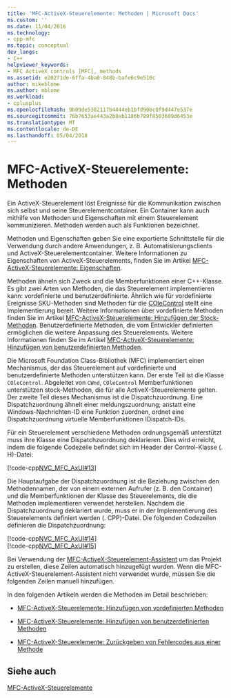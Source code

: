 ```yaml
---
title: 'MFC-ActiveX-Steuerelemente: Methoden | Microsoft Docs'
ms.custom: ''
ms.date: 11/04/2016
ms.technology:
- cpp-mfc
ms.topic: conceptual
dev_langs:
- C++
helpviewer_keywords:
- MFC ActiveX controls [MFC], methods
ms.assetid: e20271de-6ffa-4ba0-848b-bafe6c9e510c
author: mikeblome
ms.author: mblome
ms.workload:
- cplusplus
ms.openlocfilehash: 9b09de5382117b4444eb1bfd90bc0f9d447e537e
ms.sourcegitcommit: 76b7653ae443a2b8eb1186b789f8503609d6453e
ms.translationtype: MT
ms.contentlocale: de-DE
ms.lasthandoff: 05/04/2018
---
```

# <a name="mfc-activex-controls-methods"></a>MFC-ActiveX-Steuerelemente: Methoden
Ein ActiveX-Steuerelement löst Ereignisse für die Kommunikation zwischen sich selbst und seine Steuerelementcontainer. Ein Container kann auch mithilfe von Methoden und Eigenschaften mit einem Steuerelement kommunizieren. Methoden werden auch als Funktionen bezeichnet.  
  
 Methoden und Eigenschaften geben Sie eine exportierte Schnittstelle für die Verwendung durch andere Anwendungen, z. B. Automatisierungsclients und ActiveX-Steuerelementcontainer. Weitere Informationen zu Eigenschaften von ActiveX-Steuerelements, finden Sie im Artikel [MFC-ActiveX-Steuerelemente: Eigenschaften](../mfc/mfc-activex-controls-properties.md).  
  
 Methoden ähneln sich Zweck und die Memberfunktionen einer C++-Klasse. Es gibt zwei Arten von Methoden, die das Steuerelement implementieren kann: vordefinierte und benutzerdefinierte. Ähnlich wie für vordefinierte Ereignisse SKU-Methoden sind Methoden für die [COleControl](../mfc/reference/colecontrol-class.md) stellt eine Implementierung bereit. Weitere Informationen über vordefinierte Methoden finden Sie im Artikel [MFC-ActiveX-Steuerelemente: Hinzufügen der Stock-Methoden](../mfc/mfc-activex-controls-adding-stock-methods.md). Benutzerdefinierte Methoden, die vom Entwickler definierten ermöglichen die weitere Anpassung des Steuerelements. Weitere Informationen finden Sie im Artikel [MFC-ActiveX-Steuerelemente: Hinzufügen von benutzerdefinierten Methoden](../mfc/mfc-activex-controls-adding-custom-methods.md).  
  
 Die Microsoft Foundation Class-Bibliothek (MFC) implementiert einen Mechanismus, der das Steuerelement auf vordefinierte und benutzerdefinierte Methoden unterstützen kann. Der erste Teil ist die Klasse `COleControl`. Abgeleitet von `CWnd`, `COleControl` Memberfunktionen unterstützen stock-Methoden, die für alle ActiveX-Steuerelemente gelten. Der zweite Teil dieses Mechanismus ist die Dispatchzuordnung. Eine Dispatchzuordnung ähnelt einer meldungszuordnung; anstatt eine Windows-Nachrichten-ID eine Funktion zuordnen, ordnet eine Dispatchzuordnung virtuelle Memberfunktionen IDispatch-IDs.  
  
 Für ein Steuerelement verschiedene Methoden ordnungsgemäß unterstützt muss ihre Klasse eine Dispatchzuordnung deklarieren. Dies wird erreicht, indem die folgende Codezeile befindet sich im Header der Control-Klasse (. H)-Datei:  
  
 [!code-cpp[NVC_MFC_AxUI#13](../mfc/codesnippet/cpp/mfc-activex-controls-methods_1.h)]  
  
 Die Hauptaufgabe der Dispatchzuordnung ist die Beziehung zwischen den Methodennamen, der von einem externen Aufrufer (z. B. den Container) und die Memberfunktionen der Klasse des Steuerelements, die die Methoden implementieren verwendet herstellen. Nachdem die Dispatchzuordnung deklariert wurde, muss er in der Implementierung des Steuerelements definiert werden (. CPP)-Datei. Die folgenden Codezeilen definieren die Dispatchzuordnung:  
  
 [!code-cpp[NVC_MFC_AxUI#14](../mfc/codesnippet/cpp/mfc-activex-controls-methods_2.cpp)]  
[!code-cpp[NVC_MFC_AxUI#15](../mfc/codesnippet/cpp/mfc-activex-controls-methods_3.cpp)]  
  
 Bei Verwendung der [MFC-ActiveX-Steuerelement-Assistent](../mfc/reference/mfc-activex-control-wizard.md) um das Projekt zu erstellen, diese Zeilen automatisch hinzugefügt wurden. Wenn die MFC-ActiveX-Steuerelement-Assistent nicht verwendet wurde, müssen Sie die folgenden Zeilen manuell hinzufügen.  
  
 In den folgenden Artikeln werden die Methoden im Detail beschrieben:  
  
-   [MFC-ActiveX-Steuerelemente: Hinzufügen von vordefinierten Methoden](../mfc/mfc-activex-controls-adding-stock-methods.md)  
  
-   [MFC-ActiveX-Steuerelemente: Hinzufügen von benutzerdefinierten Methoden](../mfc/mfc-activex-controls-adding-custom-methods.md)  
  
-   [MFC-ActiveX-Steuerelemente: Zurückgeben von Fehlercodes aus einer Methode](../mfc/mfc-activex-controls-returning-error-codes-from-a-method.md)  
  
## <a name="see-also"></a>Siehe auch  
 [MFC-ActiveX-Steuerelemente](../mfc/mfc-activex-controls.md)

